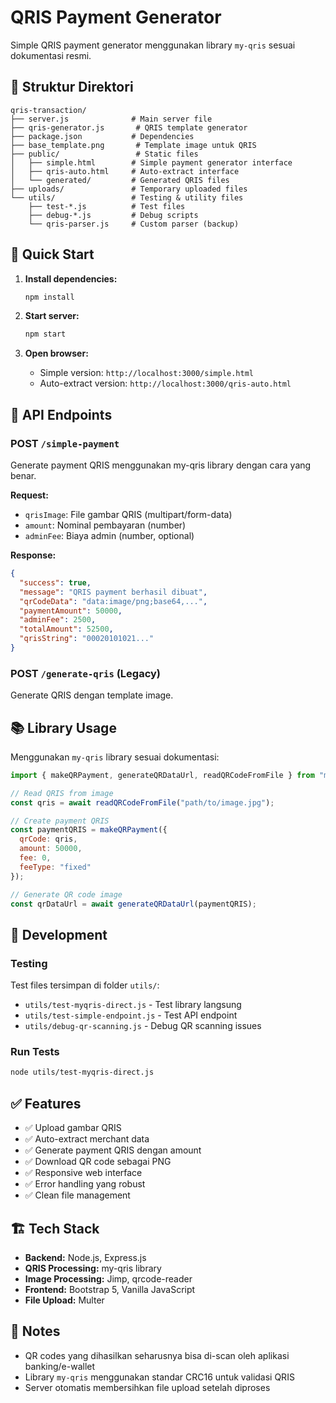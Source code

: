# QRIS Payment Generator

Simple QRIS payment generator menggunakan library `my-qris` sesuai dokumentasi resmi.

## 📁 Struktur Direktori

```
qris-transaction/
├── server.js              # Main server file
├── qris-generator.js       # QRIS template generator
├── package.json           # Dependencies
├── base_template.png       # Template image untuk QRIS
├── public/                 # Static files
│   ├── simple.html        # Simple payment generator interface
│   ├── qris-auto.html     # Auto-extract interface
│   └── generated/         # Generated QRIS files
├── uploads/               # Temporary uploaded files
└── utils/                 # Testing & utility files
    ├── test-*.js          # Test files
    ├── debug-*.js         # Debug scripts
    └── qris-parser.js     # Custom parser (backup)
```

## 🚀 Quick Start

1. **Install dependencies:**
   ```bash
   npm install
   ```

2. **Start server:**
   ```bash
   npm start
   ```

3. **Open browser:**
   - Simple version: `http://localhost:3000/simple.html`
   - Auto-extract version: `http://localhost:3000/qris-auto.html`

## 📡 API Endpoints

### POST `/simple-payment`
Generate payment QRIS menggunakan my-qris library dengan cara yang benar.

**Request:**
- `qrisImage`: File gambar QRIS (multipart/form-data)
- `amount`: Nominal pembayaran (number)
- `adminFee`: Biaya admin (number, optional)

**Response:**
```json
{
  "success": true,
  "message": "QRIS payment berhasil dibuat",
  "qrCodeData": "data:image/png;base64,...",
  "paymentAmount": 50000,
  "adminFee": 2500,
  "totalAmount": 52500,
  "qrisString": "00020101021..."
}
```

### POST `/generate-qris` (Legacy)
Generate QRIS dengan template image.

## 📚 Library Usage

Menggunakan `my-qris` library sesuai dokumentasi:

```javascript
import { makeQRPayment, generateQRDataUrl, readQRCodeFromFile } from "my-qris";

// Read QRIS from image
const qris = await readQRCodeFromFile("path/to/image.jpg");

// Create payment QRIS
const paymentQRIS = makeQRPayment({
  qrCode: qris,
  amount: 50000,
  fee: 0,
  feeType: "fixed"
});

// Generate QR code image
const qrDataUrl = await generateQRDataUrl(paymentQRIS);
```

## 🔧 Development

### Testing
Test files tersimpan di folder `utils/`:
- `utils/test-myqris-direct.js` - Test library langsung
- `utils/test-simple-endpoint.js` - Test API endpoint
- `utils/debug-qr-scanning.js` - Debug QR scanning issues

### Run Tests
```bash
node utils/test-myqris-direct.js
```

## ✅ Features

- ✅ Upload gambar QRIS
- ✅ Auto-extract merchant data
- ✅ Generate payment QRIS dengan amount
- ✅ Download QR code sebagai PNG
- ✅ Responsive web interface
- ✅ Error handling yang robust
- ✅ Clean file management

## 🏗️ Tech Stack

- **Backend:** Node.js, Express.js
- **QRIS Processing:** my-qris library
- **Image Processing:** Jimp, qrcode-reader
- **Frontend:** Bootstrap 5, Vanilla JavaScript
- **File Upload:** Multer

## 📝 Notes

- QR codes yang dihasilkan seharusnya bisa di-scan oleh aplikasi banking/e-wallet
- Library `my-qris` menggunakan standar CRC16 untuk validasi QRIS
- Server otomatis membersihkan file upload setelah diproses
